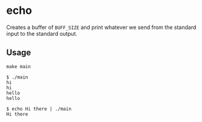 # echo

Creates a buffer of `BUFF_SIZE` and print whatever we send from the standard input to the standard output.

## Usage

`make main`

```
$ ./main 
hi
hi
hello
hello
```

```
$ echo Hi there | ./main
Hi there
```